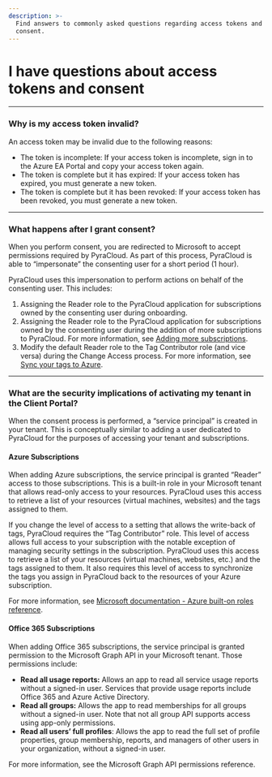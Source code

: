 ```yaml
---
description: >-
  Find answers to commonly asked questions regarding access tokens and granting
  consent.
---
```


# I have questions about access tokens and consent

***

### Why is my access token invalid? <a href="#why-is-my-access-token-invalid" id="why-is-my-access-token-invalid"></a>

An access token may be invalid due to the following reasons:

* The token is incomplete: If your access token is incomplete, sign in to the Azure EA Portal and copy your access token again.&#x20;
* The token is complete but it has expired: If your access token has expired, you must generate a new token.
* The token is complete but it has been revoked: If your access token has been revoked, you must generate a new token.

***

### What happens after I grant consent? <a href="#what-happens-when-i-perform-consent" id="what-happens-when-i-perform-consent"></a>

When you perform consent, you are redirected to Microsoft to accept permissions required by PyraCloud. As part of this process, PyraCloud is able to “impersonate” the consenting user for a short period (1 hour).

PyraCloud uses this impersonation to perform actions on behalf of the consenting user. This includes:

1. Assigning the Reader role to the PyraCloud application for subscriptions owned by the consenting user during onboarding.&#x20;
2. Assigning the Reader role to the PyraCloud application for subscriptions owned by the consenting user during the addition of more subscriptions to PyraCloud. For more information, see [Adding more subscriptions](../../setup/cloud-tenant-setup/azure-onboarding/adding-an-azure-enterprise-agreement-ea-account.md#add-more-azure-subscriptions).
3. Modify the default Reader role to the Tag Contributor role (and vice versa) during the Change Access process. For more information, see [Sync your tags to Azure](../../setup/cloud-tenant-setup/azure-onboarding/adding-an-azure-enterprise-agreement-ea-account.md#syncing-your-tags-to-azure).

***

### What are the security implications of activating my tenant in the Client Portal? <a href="#what-are-the-security-implications-of-activating-my-tenant-in-pyracloud" id="what-are-the-security-implications-of-activating-my-tenant-in-pyracloud"></a>

When the consent process is performed, a “service principal” is created in your tenant. This is conceptually similar to adding a user dedicated to PyraCloud for the purposes of accessing your tenant and subscriptions.

#### **Azure Subscriptions**

When adding Azure subscriptions, the service principal is granted “Reader” access to those subscriptions. This is a built-in role in your Microsoft tenant that allows read-only access to your resources. PyraCloud uses this access to retrieve a list of your resources (virtual machines, websites) and the tags assigned to them.

If you change the level of access to a setting that allows the write-back of tags, PyraCloud requires the “Tag Contributor” role. This level of access allows full access to your subscription with the notable exception of managing security settings in the subscription. PyraCloud uses this access to retrieve a list of your resources (virtual machines, websites, etc.) and the tags assigned to them. It also requires this level of access to synchronize the tags you assign in PyraCloud back to the resources of your Azure subscription.

For more information, see [Microsoft documentation - Azure built-on roles reference](https://learn.microsoft.com/en-us/azure/role-based-access-control/built-in-roles).

#### **Office 365 Subscriptions**

When adding Office 365 subscriptions, the service principal is granted permission to the Microsoft Graph API in your Microsoft tenant. Those permissions include:

* **Read all usage reports:** Allows an app to read all service usage reports without a signed-in user. Services that provide usage reports include Office 365 and Azure Active Directory.
* **Read all groups:** Allows the app to read memberships for all groups without a signed-in user. Note that not all group API supports access using app-only permissions.
* **Read all users’ full profiles**: Allows the app to read the full set of profile properties, group membership, reports, and managers of other users in your organization, without a signed-in user.

For more information, see the Microsoft Graph API permissions reference.
